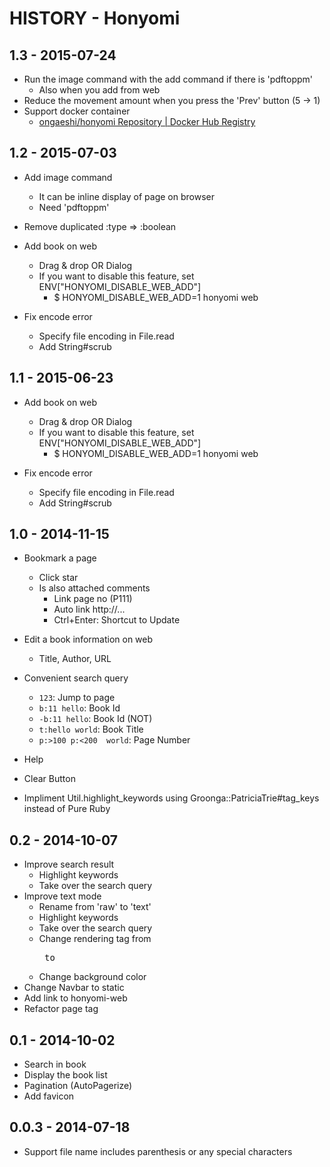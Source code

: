 # HISTORY - Honyomi

## 1.3 - 2015-07-24

- Run the image command with the add command if there is 'pdftoppm'
  - Also when you add from web
- Reduce the movement amount when you press the 'Prev' button (5 -> 1)
- Support docker container
  - [ongaeshi/honyomi Repository | Docker Hub Registry](https://registry.hub.docker.com/u/ongaeshi/honyomi/)

## 1.2 - 2015-07-03

* Add image command
  * It can be inline display of page on browser
  * Need 'pdftoppm'
* Remove duplicated :type => :boolean

* Add book on web
  * Drag & drop OR Dialog
  * If you want to disable this feature, set ENV["HONYOMI_DISABLE_WEB_ADD"]
    * $ HONYOMI_DISABLE_WEB_ADD=1 honyomi web

* Fix encode error
  * Specify file encoding in File.read
  * Add String#scrub

## 1.1 - 2015-06-23

* Add book on web
  * Drag & drop OR Dialog
  * If you want to disable this feature, set ENV["HONYOMI_DISABLE_WEB_ADD"]
    * $ HONYOMI_DISABLE_WEB_ADD=1 honyomi web

* Fix encode error
  * Specify file encoding in File.read
  * Add String#scrub

## 1.0 - 2014-11-15

* Bookmark a page
  * Click star
  * Is also attached comments
    * Link page no (P111)
    * Auto link http://...
    * Ctrl+Enter: Shortcut to Update

* Edit a book information on web
  * Title, Author, URL

* Convenient search query
  * `123`: Jump to page
  * `b:11 hello`: Book Id
  * `-b:11 hello`: Book Id (NOT)
  * `t:hello world`: Book Title
  * `p:>100 p:<200  world`: Page Number

* Help

* Clear Button

* Impliment Util.highlight_keywords using Groonga::PatriciaTrie#tag_keys instead of Pure Ruby

## 0.2 - 2014-10-07

* Improve search result
  * Highlight keywords
  * Take over the search query
* Improve text mode
  * Rename from 'raw' to 'text'
  * Highlight keywords
  * Take over the search query
  * Change rendering tag from <pre> to <div>
  * Change background color
* Change Navbar to static
* Add link to honyomi-web
* Refactor page tag

## 0.1 - 2014-10-02

* Search in book
* Display the book list
* Pagination (AutoPagerize)
* Add favicon

## 0.0.3 - 2014-07-18

* Support file name includes parenthesis or any special characters
